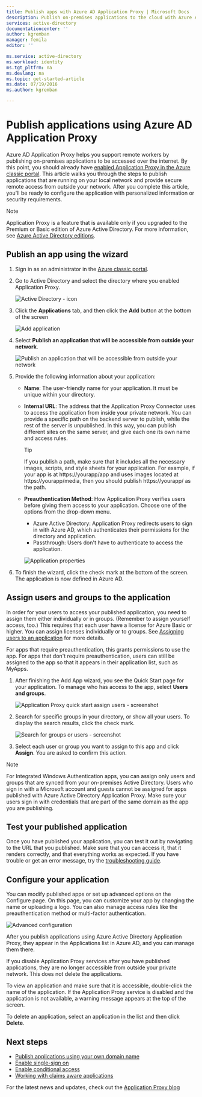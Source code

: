 ```yaml
---
title: Publish apps with Azure AD Application Proxy | Microsoft Docs
description: Publish on-premises applications to the cloud with Azure AD Application Proxy.
services: active-directory
documentationcenter: ''
author: kgremban
manager: femila
editor: ''

ms.service: active-directory
ms.workload: identity
ms.tgt_pltfrm: na
ms.devlang: na
ms.topic: get-started-article
ms.date: 07/19/2016
ms.author: kgremban

---
```

# Publish applications using Azure AD Application Proxy
Azure AD Application Proxy helps you support remote workers by publishing on-premises applications to be accessed over the internet. By this point, you should already have [enabled Application Proxy in the Azure classic portal](active-directory-application-proxy-enable.md). This article walks you through the steps to publish applications that are running on your local network and provide secure remote access from outside your network. After you complete this article, you'll be ready to configure the application with personalized information or security requirements.

> [!NOTE]
> Application Proxy is a feature that is available only if you upgraded to the Premium or Basic edition of Azure Active Directory. For more information, see [Azure Active Directory editions](active-directory-editions.md).
> 
> 

## Publish an app using the wizard
1. Sign in as an administrator in the [Azure classic portal](https://manage.windowsazure.com/).
2. Go to Active Directory and select the directory where you enabled Application Proxy.
   
    ![Active Directory - icon](./media/active-directory-application-proxy-publish/ad_icon.png)
3. Click the **Applications** tab, and then click the **Add** button at the bottom of the screen
   
    ![Add application](./media/active-directory-application-proxy-publish/aad_appproxy_selectdirectory.png)
4. Select **Publish an application that will be accessible from outside your network**.
   
    ![Publish an application that will be accessible from outside your network](./media/active-directory-application-proxy-publish/aad_appproxy_addapp.png)
5. Provide the following information about your application:
   
   * **Name**: The user-friendly name for your application. It must be unique within your directory.
   * **Internal URL**: The address that the Application Proxy Connector uses to access the application from inside your private network. You can provide a specific path on the backend server to publish, while the rest of the server is unpublished. In this way, you can publish different sites on the same server, and give each one its own name and access rules.
     
     > [!TIP]
     > If you publish a path, make sure that it includes all the necessary images, scripts, and style sheets for your application. For example, if your app is at https://yourapp/app and uses images located at https://yourapp/media, then you should publish https://yourapp/ as the path.
     > 
     > 
   * **Preauthentication Method**: How Application Proxy verifies users before giving them access to your application. Choose one of the options from the drop-down menu.
     
     * Azure Active Directory: Application Proxy redirects users to sign in with Azure AD, which authenticates their permissions for the directory and application.
     * Passthrough: Users don't have to authenticate to access the application.
     
     ![Application properties](./media/active-directory-application-proxy-publish/aad_appproxy_appproperties.png)  
6. To finish the wizard, click the check mark at the bottom of the screen. The application is now defined in Azure AD.

## Assign users and groups to the application
In order for your users to access your published application, you need to assign them either individually or in groups. (Remember to assign yourself access, too.) This requires that each user have a license for Azure Basic or higher. You can assign licenses individually or to groups. See [Assigning users to an application](active-directory-applications-guiding-developers-assigning-users.md) for more details. 

For apps that require preauthentication, this grants permissions to use the app. For apps that don't require preauthentication, users can still be assigned to the app so that it appears in their application list, such as MyApps.

1. After finishing the Add App wizard, you see the Quick Start page for your application. To manage who has access to the app, select **Users and groups**.
   
    ![Application Proxy quick start assign users - screenshot](./media/active-directory-application-proxy-publish/aad_appproxy_usersgroups.png)
2. Search for specific groups in your directory, or show all your users. To display the search results, click the check mark.
   
      ![Search for groups or users - screenshot](./media/active-directory-application-proxy-publish/aad_appproxy_search.png)
3. Select each user or group you want to assign to this app and click **Assign**. You are asked to confirm this action.

> [!NOTE]
> For Integrated Windows Authentication apps, you can assign only users and groups that are synced from your on-premises Active Directory. Users who sign in with a Microsoft account and guests cannot be assigned for apps published with Azure Active Directory Application Proxy. Make sure your users sign in with credentials that are part of the same domain as the app you are publishing.
> 
> 

## Test your published application
Once you have published your application, you can test it out by navigating to the URL that you published. Make sure that you can access it, that it renders correctly, and that everything works as expected. If you have trouble or get an error message, try the [troubleshooting guide](active-directory-application-proxy-troubleshoot.md).

## Configure your application
You can modify published apps or set up advanced options on the Configure page. On this page, you can customize your app by changing the name or uploading a logo. You can also manage access rules like the preauthentication method or multi-factor authentication.

![Advanced configuration](./media/active-directory-application-proxy-publish/aad_appproxy_configure.png)

After you publish applications using Azure Active Directory Application Proxy, they appear in the Applications list in Azure AD, and you can manage them there.

If you disable Application Proxy services after you have published applications, they are no longer accessible from outside your private network. This does not delete the applications.

To view an application and make sure that it is accessible, double-click the name of the application. If the Application Proxy service is disabled and the application is not available, a warning message appears at the top of the screen.

To delete an application, select an application in the list and then click **Delete**.

## Next steps
* [Publish applications using your own domain name](active-directory-application-proxy-custom-domains.md)
* [Enable single-sign on](active-directory-application-proxy-sso-using-kcd.md)
* [Enable conditional access](active-directory-application-proxy-conditional-access.md)
* [Working with claims aware applications](active-directory-application-proxy-claims-aware-apps.md)

For the latest news and updates, check out the [Application Proxy blog](http://blogs.technet.com/b/applicationproxyblog/)

